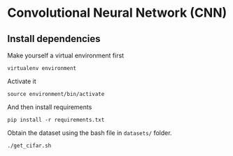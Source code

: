 # Convolutional Neural Network (CNN)
## Install dependencies
Make yourself a virtual environment first
```
virtualenv environment
```

Activate it
```
source environment/bin/activate
```

And then install requirements
```
pip install -r requirements.txt
```

Obtain the dataset using the bash file in `datasets/` folder.
```
./get_cifar.sh
```
